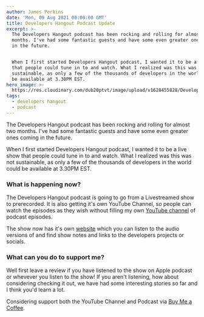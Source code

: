 ```yaml
---
author: James Perkins
date: 'Mon, 09 Aug 2021 00:00:00 GMT'
title: Developers Hangout Podcast Update
excerpt: >-
  The Developers Hangout podcast has been rocking and rolling for almost two
  months. I've had some fantastic guests and have some even greater ones coming
  in the future.


  When I first started Developers Hangout podcast, I wanted it to be a live show
  that people could tune in to and watch. What I realized was this was not
  sustainable, as only a few of the thousands of developers in the world could
  be available at 3.30PM EST.
hero_image: >-
  https://res.cloudinary.com/dub20ptvt/image/upload/v1628455828/Developers_Hangout_Update_kwfwf3.png
tags:
  - developers hangout
  - podcast
---
```

The Developers Hangout podcast has been rocking and rolling for almost two months. I've had some fantastic guests and have some even greater ones coming in the future.   
  
When I first started Developers Hangout podcast, I wanted it to be a live show that people could tune in to and watch. What I realized was this was not sustainable, as only a few of the thousands of developers in the world could be available at 3.30PM EST. 

### What is happening now?

The Developers Hangout podcast is going to go from a Livestreamed show to prerecorded. It is also getting it's own YouTube Channel, so people can watch the episodes as they wish without filling my own [YouTube channel](https://www.youtube.com/channel/UCYdDqh_PytPOGznQ1RxzW8g) of podcast episodes.

The show now has it's own [website](https://developershangoutpodcast.com/) which you can listen to the audio versions of and find show notes and links to the developers projects or socials. 

### What can you do to support me?

Well first leave a review if you have listened to the show on Apple podcast or whevever you listen to the show! If you aren't listening, how about considering checking it out, we have had some interesting stories so far and I think you'd learn a lot. 

Considering support both the YouTube Channel and Podcast via [Buy Me a Coffee](https://www.buymeacoffee.com/jamesperkins). 
